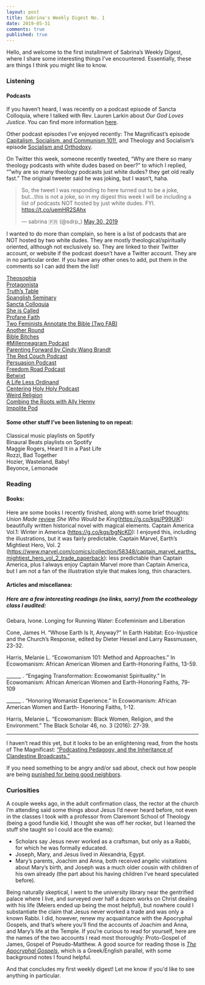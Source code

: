 ```yaml
---
layout: post
title: Sabrina's Weekly Digest No. 1
date: 2019-05-31
comments: true
published: true
---
```

Hello, and welcome to the first installment of Sabrina’s Weekly Digest, where I share some interesting things I’ve encountered. Essentially, these are things I think you might like to know.

### Listening

#### Podcasts

If you haven’t heard, I was recently on a podcast episode of Sancta Colloquia, where I talked with Rev. Lauren Larkin about _Our God Loves Justice_. You can find more information [here](https://sdrp.me/2019/05/26/my-first-podcast/).

Other podcast episodes I’ve enjoyed recently: The Magnificast’s episode [Capitalism, Socialism, and Communism 101!](https://soundcloud.com/themagnificast/ep-103-capitalism-socialism-and-communism-101), and Theology and Socialism’s episode [Socialism and Orthodoxy](http://theologyandsocialism.libsyn.com/socialism-and-orthodoxy).

On Twitter this week, someone recently tweeted, “Why are there so many theology podcasts with white dudes based on beer?” to which I replied, “”why are so many theology podcasts just white dudes? they get old really fast.” The original tweeter said he was joking, but I wasn’t, haha.
<blockquote class="twitter-tweet"><p lang="en" dir="ltr">So, the tweet I was responding to here turned out to be a joke, but...this is not a joke, so in my digest this week I will be including a list of podcasts NOT hosted by just white dudes. FYI. <a href="https://t.co/uemHR2SAhx">https://t.co/uemHR2SAhx</a></p>&mdash; sabrina 🇵🇷 (@sdrp_) <a href="https://twitter.com/sdrp_/status/1133890156832759810?ref_src=twsrc%5Etfw">May 30, 2019</a></blockquote> <script async src="https://platform.twitter.com/widgets.js" charset="utf-8"></script>

I wanted to do more than complain, so here is a list of podcasts that are NOT hosted by two white dudes. They are mostly theological/spiritually oriented, although not exclusively so. They are linked to their Twitter account, or website if the podcast doesn’t have a Twitter account. They are in no particular order. If you have any other ones to add, put them in the comments so I can add them the list!

[Theosophia](https://twitter.com/theosophiapod?s=17)  
[Protagonista](https://katarmas.com/theprotagonistaspodcast)  
[Truth’s Table](https://twitter.com/TruthsTable?s=17)  
[Spanglish Seminary]( https://twitter.com/Spanglish_SEM?s=17)  
[Sancta Colloquia](https://twitter.com/SanctaColloquia?s=17)  
[She is Called](https://www.sheiscalled.com/podcast)  
[Profane Faith](https://twitter.com/Profanefaith?s=17)  
[Two Feminists Annotate the Bible (Two FAB)](https://twitter.com/twofeminists?s=17)  
[Another Round](https://twitter.com/anotherround?s=17)  
[Bible Bitches](https://twitter.com/biblebitches?s=17)  
[#Millenneagram Podcast](https://millenneagram.podbean.com/)  
[Parenting Forward by Cindy Wang Brandt](https://twitter.com/cindy_w_brandt?s=17)  
[The Red Couch Podcast](https://twitter.com/theredcouchpod?s=17)  
[Persuasion Podcast](https://twitter.com/PersuasionCAPC?s=17)  
[Freedom Road Podcast](https://twitter.com/lisasharper?s=17)  
[Betwixt](https://twitter.com/Betwixtpodcast?s=17)  
[A Life Less Ordinand](https://soundcloud.com/user-727018565)  
[Centering](https://twitter.com/CenteredToday?s=17)
[Holy Holy Podcast](https://twitter.com/holyholypodcast?s=17)  
[Weird Religion](https://www.weirdreligion.com/)  
[Combing the Roots with Ally Henny](https://twitter.com/thearmchaircom?s=17)  
[Impolite Pod](https://twitter.com/ImpolitePod?s=17)

#### Some other stuff I’ve been listening to on repeat:

Classical music playlists on Spotify  
Binaural Beats playlists on Spotify  
Maggie Rogers, Heard It in a Past Life  
Rozzi, Bad Together  
Hozier, Wasteland, Baby!  
Beyonce, Lemonade


### Reading

#### Books:

Here are some books I recently finished, along with some brief thoughts:
 _Union Made_ [review](https://sdrp.me/2019/05/30/union-made/)
 _She Who Would be King_(https://g.co/kgs/P99UjK): beautifully written historical novel with magical elements.
 Captain America Vol.1: Winter in America (https://g.co/kgs/bgNcKD): I enjoyed this, including the illustrations,  but it was fairly predictable.
 Captain Marvel, Earth’s Mightiest Hero, Vol. 2 (https://www.marvel.com/comics/collection/58348/captain_marvel_earths_mightiest_hero_vol_2_trade_paperback): less predictable than Captain America, plus I always enjoy Captain Marvel more than Captain America, but I am not a fan of the illustration style that makes long, thin characters.

#### Articles and miscellanea:

##### Here are a few interesting readings (no links, sorry) from the ecotheology class I audited:					

Gebara, Ivone. Longing for Running Water: Ecofeminism and Liberation

Cone, James H. “Whose Earth Is It, Anyway?” In Earth Habitat: Eco-Injustice and the Church’s Response, edited by Dieter Hessel and Larry Rassmussen, 23-32. 				

Harris, Melanie L. “Ecowomanism 101: Method and Approaches.” In Ecowomanism: African American Women and Earth-Honoring Faiths, 13-59.

______ . “Engaging Transformation: Ecowomanist Spirituality.” In Ecowomanism: African American Women and Earth-Honoring Faiths, 79-109

______ . “Honoring Womanist Experience.” In Ecowomanism: African American Women and Earth- Honoring Faiths, 1-12.					

Harris, Melanie L. “Ecowomanism: Black Women, Religion, and the Environment.” The Black Scholar 46, no. 3 (2016): 27-39.
____

I haven’t read this yet, but it looks to be an enlightening read, from the hosts of The Magnificast: [“Podcasting Pedagogy, and the Inheritance of Clandestine Broadcasts.”](https://hcommons.org/deposits/item/hc:24519/)

If you need something to be angry and/or sad about, check out how people are being [punished for being good neighbors](https://www.npr.org/2019/05/28/725716169/extending-zero-tolerance-to-people-who-help-migrants-along-the-border).


### Curiosities

A couple weeks ago, in the adult confirmation class, the rector at the church I’m attending said some things about Jesus I’d never heard before, not even in the classes I took with a professor from Claremont School of Theology (being a good fundie kid, I thought she was off her rocker, but I learned the stuff she taught so I could ace the exams):

* Scholars say Jesus never worked as a craftsman, but only as a Rabbi, for which he was formally educated.
* Joseph, Mary, and Jesus lived in Alexandria, Egypt.
* Mary’s parents, Joachim and Anna, both received angelic visitations about Mary’s birth, and Joseph was a much older cousin with children of his own already (the part about his having children I’ve heard speculated before).

Being naturally skeptical, I went to the university library near the gentrified palace where I live, and surveyed over half a dozen works on Christ dealing with his life (Meiers ended up being the most helpful), but nowhere could I substantiate the claim that Jesus never worked a trade and was only a known Rabbi. I did, however, renew my acquaintance with the Apocryphal Gospels, and that’s where you’ll find the accounts of Joachim and Anna, and Mary’s life at the Temple. If you’re curious to read for yourself, here are the names of the two accounts I read most thoroughly: Proto-Gospel of James, Gospel of Pseudo-Matthew. A good source for reading those is [ _The Apocryphal Gospels_](https://g.co/kgs/KdS3CP), which is a Greek/English parallel, with  some background notes I found helpful.

And that concludes my first weekly digest! Let me know if you'd like to see anything in particular.
